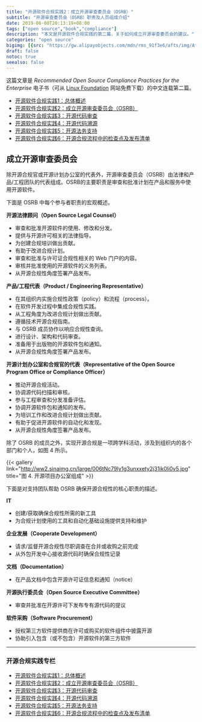 ```yaml
---
title: "开源软件合规实践2：成立开源审查委员会（OSRB）"
subtitle: "开源审查委员会（OSRB）职责及人员组成介绍"
date: 2019-06-08T20:13:19+08:00
tags: ["open source","book","compliance"]
description: "本文是开源软件合规实践的第二篇，关于如何成立开源审查委员会的建议。"
categories: "open source"
bigimg: [{src: "https://gw.alipayobjects.com/mdn/rms_91f3e6/afts/img/A*xwISSZF3Aa0AAAAAAAAAAABkARQnAQ", desc: "Photo via Unsplash"}]
draft: false
notoc: true
seealso: false
---
```


这篇文章是 *Recommended Open Source Compliance Practices for the Enterprise* 电子书（可从 [Linux Foundation](https://www.linuxfoundation.org/publications/2019/06/recommended-open-source-compliance-practices/) 网站免费下载）的中文连载第二篇。

- [开源软件合规实践1：总体概述](/posts/open-source-compliance-practices-intro)
- [开源软件合规实践2：成立开源审查委员会（OSRB）](/posts/open-source-compliance-osrb)
- [开源软件合规实践3：开源代码审查](/posts/open-source-compliance-identify)
- [开源软件合规实践4：开源代码溯源](/posts/open-source-compliance-sourcing)
- [开源软件合规实践5：开源法务支持](/posts/open-source-compliance-legal-support)
- [开源软件合规实践6：开源合规流程中的检查点及发布清单](/posts/open-source-compliance-checkpoints)

## 成立开源审查委员会

除开源合规官或开源计划办公室的代表外，开源审查委员会（OSRB）由法律和产品/工程团队的代表组成。OSRB的主要职责是审查和批准计划在产品和服务中使用开源软件。

下面是 OSRB 中每个参与者职责的宏观概述。

**开源法律顾问（Open Source Legal Counsel）**

- 审查和批准开源软件的使用、修改和分发。
- 提供与开源许可相关的法律指导。
- 为创建合规培训做出贡献。
- 有助于改进合规计划。
- 审查和批准与许可证合规性相关的 Web 门户的内容。
- 审核并批准使用的开源软件的义务列表。
- 从开源合规性角度签署产品发布。

**产品/工程代表（Product / Engineering Representative）**

- 在其组织内实施合规性政策（policy）和流程（process）。
- 在软件开发过程中集成合规性实践。
- 从工程角度为改进合规计划做出贡献。
- 遵循技术开源合规指南。
- 与 OSRB 成员协作以响应合规性查询。
- 进行设计、架构和代码审查。
- 准备用于出版物的开源软件包和通知。
- 从开源合规性角度签署产品发布。

**开源计划办公室和合规官的代表（Representative of the Open Source Program Office or Compliance Officer）**

- 推动开源合规活动。
- 协调源代码扫描和审核。
- 参与工程审查和分发准备评估。
- 协调开源软件包和通知的发布。
- 为培训工作和改进合规计划做出贡献。
- 有助于促进开源软件的自动化和发现。
- 从开源合规性角度签署产品发布。

除了 OSRB 的成员之外，实现开源合规是一项跨学科活动，涉及到组织内的各个部门和个人，如图 4 所示。

{{< gallery link="http://ww2.sinaimg.cn/large/006tNc79ly1g3unxxety2j31ik0li0v5.jpg" title="图 4. 开源项目办公室组成" >}}

下面是对支持团队帮助 OSRB 确保开源合规性的核心职责的描述。

**IT**

- 创建/获取确保合规性所需的新工具
- 为合规计划使用的工具和自动化基础设施提供支持和维护

**企业发展（Cooperate Development）**

- 请求/监督开源合规性尽职调查在合并或收购之前完成
- 从外包开发中心接收源代码时确保合规性记录

**文档（Documentation）**

- 在产品文档中包含开源许可证信息和通知（notice）

**开源执行委员会（Open Source Executive Committee）**

- 审查并批准在开源许可下发布专有源代码的提议

**软件采购（Software Procurement）**

- 授权第三方软件提供商在许可或购买的软件组件中披露开源
- 协助引入包含（或不包含）开源软件的第三方软件

---

### 开源合规实践专栏

- [开源软件合规实践1：总体概述](/posts/open-source-compliance-practices-intro)
- [开源软件合规实践2：成立开源审查委员会（OSRB）](/posts/open-source-compliance-osrb)
- [开源软件合规实践3：开源代码审查](/posts/open-source-compliance-identify)
- [开源软件合规实践4：开源代码溯源](/posts/open-source-compliance-sourcing)
- [开源软件合规实践5：开源法务支持](/posts/open-source-compliance-legal-support)
- [开源软件合规实践6：开源合规流程中的检查点及发布清单](/posts/open-source-compliance-checkpoints)


